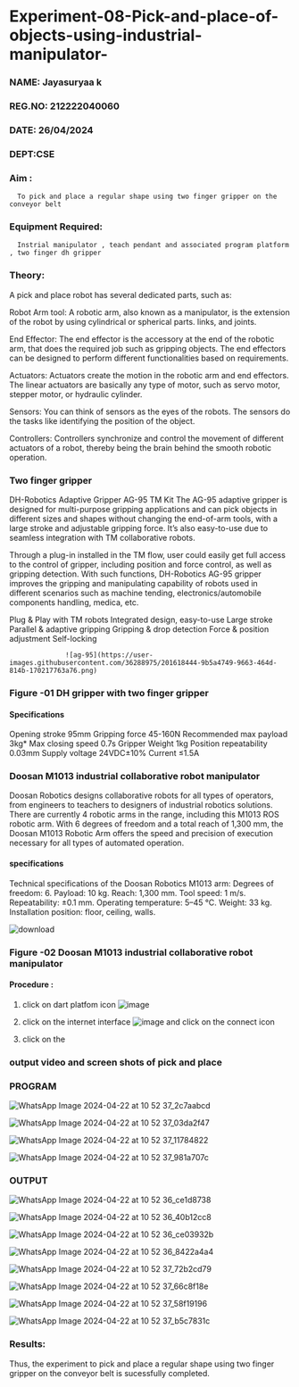 # Experiment-08-Pick-and-place-of-objects-using-industrial-manipulator-
### NAME: Jayasuryaa k 
### REG.NO: 212222040060
### DATE: 26/04/2024
### DEPT:CSE

### Aim :
      To pick and place a regular shape using two finger gripper on the conveyor belt 
### Equipment Required: 
      Instrial manipulator , teach pendant and associated program platform , two finger dh gripper 
      
### Theory: 

A pick and place robot has several dedicated parts, such as:

Robot Arm tool: A robotic arm, also known as a manipulator, is the extension of the robot by using cylindrical or spherical parts. links, and joints.

End Effector: The end effector is the accessory at the end of the robotic arm, that does the required job such as gripping objects. The end effectors can be designed to perform different functionalities based on requirements.

Actuators: Actuators create the motion in the robotic arm and end effectors. The linear actuators are basically any type of motor, such as servo motor, stepper motor, or hydraulic cylinder.

Sensors: You can think of sensors as the eyes of the robots. The sensors do the tasks like identifying the position of the object.

Controllers: Controllers synchronize and control the movement of different actuators of a robot, thereby being the brain behind the smooth robotic operation.


### Two finger gripper 

DH-Robotics
Adaptive Gripper AG-95 TM Kit
The AG-95 adaptive gripper is designed for multi-purpose gripping applications and can pick objects in different sizes and shapes without changing the end-of-arm tools, with a large stroke and adjustable gripping force. It’s also easy-to-use due to seamless integration with TM collaborative robots.

Through a plug-in installed in the TM flow, user could easily get full access to the control of gripper, including position and force control, as well as gripping detection. With such functions, DH-Robotics AG-95 gripper improves the gripping and manipulating capability of robots used in different scenarios such as machine tending, electronics/automobile components handling, medica, etc.

Plug & Play with TM robots
Integrated design, easy-to-use
Large stroke
Parallel & adaptive gripping
Gripping & drop detection
Force & position adjustment
Self-locking

                  ![ag-95](https://user-images.githubusercontent.com/36288975/201618444-9b5a4749-9663-464d-814b-170217763a76.png)
### Figure -01 DH gripper with two finger gripper 

#### Specifications

Opening stroke	95mm
Gripping force 	45-160N
Recommended max payload	3kg*
Max closing speed	0.7s
Gripper Weight	1kg
Position repeatability	0.03mm
Supply voltage	24VDC±10%
Current	≤1.5A



### Doosan M1013 industrial collaborative robot manipulator 
Doosan Robotics designs collaborative robots for all types of operators, from engineers to teachers to designers of industrial robotics solutions. There are currently 4 robotic arms in the range, including this M1013 ROS robotic arm. With 6 degrees of freedom and a total reach of 1,300 mm, the Doosan M1013 Robotic Arm offers the speed and precision of execution necessary for all types of automated operation.

#### specifications 
Technical specifications of the Doosan Robotics M1013 arm:
Degrees of freedom: 6.
Payload: 10 kg.
Reach: 1,300 mm.
Tool speed: 1 m/s.
Repeatability: ±0.1 mm.
Operating temperature: 5–45 °C.
Weight: 33 kg.
Installation position: floor, ceiling, walls.



![download](https://user-images.githubusercontent.com/36288975/201624230-89cc83ff-cecd-49ea-84c6-c67066e9d157.jpg)

### Figure -02 Doosan M1013 industrial collaborative robot manipulator 

#### Procedure : 

1. click on dart platfom icon ![image](https://user-images.githubusercontent.com/36288975/201621038-f1248586-5c20-40fd-8a74-68c7d8b44939.png)
2. click on the internet interface 
![image](https://user-images.githubusercontent.com/36288975/201621235-3b8b46a9-3c19-4207-9ea2-6a7954eb6135.png)
and click on the connect icon 

3. click on the 

### output video and screen shots of pick and place 

### PROGRAM

![WhatsApp Image 2024-04-22 at 10 52 37_2c7aabcd](https://github.com/Yuvasreemuthusamy/Experiment-08-Pick-and-place-of-objects-using-industrial-manipulator-/assets/144870887/bf4084b4-c812-4b12-a99e-53624d5c4769)



![WhatsApp Image 2024-04-22 at 10 52 37_03da2f47](https://github.com/Yuvasreemuthusamy/Experiment-08-Pick-and-place-of-objects-using-industrial-manipulator-/assets/144870887/940b592a-2f25-4ed7-a6e2-54d5d1476b16)



![WhatsApp Image 2024-04-22 at 10 52 37_11784822](https://github.com/Yuvasreemuthusamy/Experiment-08-Pick-and-place-of-objects-using-industrial-manipulator-/assets/144870887/b286ab27-350b-4168-b502-605763ef518b)



![WhatsApp Image 2024-04-22 at 10 52 37_981a707c](https://github.com/Yuvasreemuthusamy/Experiment-08-Pick-and-place-of-objects-using-industrial-manipulator-/assets/144870887/b9021af9-b051-4399-ae42-201860d7b64b)


### OUTPUT

![WhatsApp Image 2024-04-22 at 10 52 36_ce1d8738](https://github.com/Yuvasreemuthusamy/Experiment-08-Pick-and-place-of-objects-using-industrial-manipulator-/assets/144870887/00c8c2b7-d83c-4cb2-bbd7-6518f87af44c)


![WhatsApp Image 2024-04-22 at 10 52 36_40b12cc8](https://github.com/Yuvasreemuthusamy/Experiment-08-Pick-and-place-of-objects-using-industrial-manipulator-/assets/144870887/20acb830-0b7c-4dd3-94c6-618abc25c5c0)


![WhatsApp Image 2024-04-22 at 10 52 36_ce03932b](https://github.com/Yuvasreemuthusamy/Experiment-08-Pick-and-place-of-objects-using-industrial-manipulator-/assets/144870887/364e6968-bf81-42f9-b934-3ef8fafacbdc)


![WhatsApp Image 2024-04-22 at 10 52 36_8422a4a4](https://github.com/Yuvasreemuthusamy/Experiment-08-Pick-and-place-of-objects-using-industrial-manipulator-/assets/144870887/cebabdaf-2434-4418-8607-2456e1635cf7)

![WhatsApp Image 2024-04-22 at 10 52 37_72b2cd79](https://github.com/Yuvasreemuthusamy/Experiment-08-Pick-and-place-of-objects-using-industrial-manipulator-/assets/144870887/00d3348f-bf03-4f3a-9efc-59d07182d54b)


![WhatsApp Image 2024-04-22 at 10 52 37_66c8f18e](https://github.com/Yuvasreemuthusamy/Experiment-08-Pick-and-place-of-objects-using-industrial-manipulator-/assets/144870887/4bbb95d2-ce77-43b1-9d92-5deb81d5ea41)


![WhatsApp Image 2024-04-22 at 10 52 37_58f19196](https://github.com/Yuvasreemuthusamy/Experiment-08-Pick-and-place-of-objects-using-industrial-manipulator-/assets/144870887/08fd6ef6-c41f-48d0-9055-f7bddb19cdff)

![WhatsApp Image 2024-04-22 at 10 52 37_b5c7831c](https://github.com/Yuvasreemuthusamy/Experiment-08-Pick-and-place-of-objects-using-industrial-manipulator-/assets/144870887/8eb388c3-baa9-4107-a684-08c492762361)


### Results: 

Thus, the experiment to pick and place a regular shape using two finger gripper on the conveyor belt is sucessfully completed.




